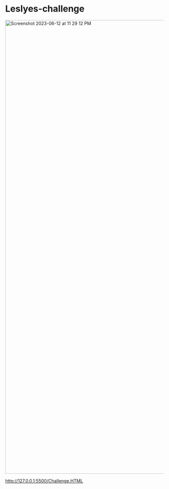 # Leslyes-challenge
<img width="1440" alt="Screenshot 2023-06-12 at 11 29 12 PM" src="https://github.com/Leslyecruz21/Leslyes-challenge/assets/134253374/2993a867-3a24-4561-98d1-344acfde298e">

http://127.0.0.1:5500/Challenge.HTML
